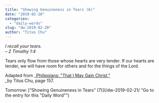 ```yaml
---
title: "Showing Genuineness in Tears (6)"
date: "2019-02-20"
categories: 
  - "daily-words"
slug: "dw-2019-02-20"
author: "Titus Chu"
---
```


_I recall your tears._  
_– 2 Timothy 1:4_

Tears only flow from those whose hearts are very tender. If our hearts are tender, we will have room for others and for the things of the Lord.

Adapted from _[Philippians: "That I May Gain Christ,"](/book-philippians/ "Go to the listing for this book")  
_by Titus Chu, page 157.

Tomorrow: [“Showing Genuineness in Tears” (7)](/dw-2019-02-21/ "Go to the entry for this "Daily Word"")
